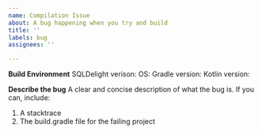 ```yaml
---
name: Compilation Issue
about: A bug happening when you try and build
title: ''
labels: bug
assignees: ''

---
```


**Build Environment**
SQLDelight verison:
OS:
Gradle version:
Kotlin version:

**Describe the bug**
A clear and concise description of what the bug is. If you can, include:
1. A stacktrace
2. The build.gradle file for the failing project
